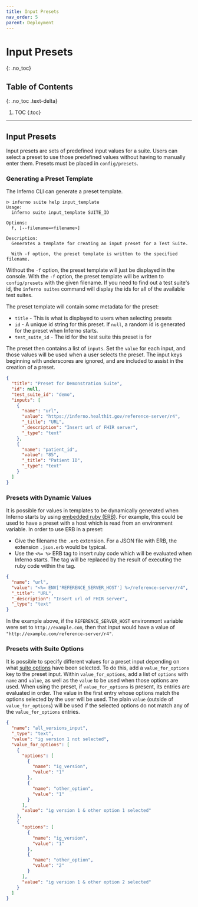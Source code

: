 ```yaml
---
title: Input Presets
nav_order: 5
parent: Deployment
---
```

# Input Presets
{: .no_toc}

## Table of Contents
{: .no_toc .text-delta}

1. TOC
{:toc}
---
## Input Presets
Input presets are sets of predefined input values for a suite. Users can select
a preset to use those predefined values without having to manually enter them.
Presets must be placed in `config/presets`.

### Generating a Preset Template
The Inferno CLI can generate a preset template.

```
ᐅ inferno suite help input_template
Usage:
  inferno suite input_template SUITE_ID

Options:
  f, [--filename=<filename>]

Description:
  Generates a template for creating an input preset for a Test Suite.

  With -f option, the preset template is written to the specified filename.
```

Without the `-f` option, the preset template will just be displayed in the
console. With the `-f` option, the preset template will be written to
`config/presets` with the given filename. If you need to find out a test suite's
id, the `inferno suites` command will display the ids for all of the available
test suites.

The preset template will contain some metadata for the preset:
* `title` - This is what is displayed to users when selecting presets
* `id` - A unique id string for this preset. If `null`, a random id is generated
  for the preset when Inferno starts.
* `test_suite_id` - The id for the test suite this preset is for

The preset then contains a list of `inputs`. Set the `value` for each input, and
those values will be used when a user selects the preset. The input keys
beginning with underscores are ignored, and are included to assist in the
creation of a preset.

```json
{
  "title": "Preset for Demonstration Suite",
  "id": null,
  "test_suite_id": "demo",
  "inputs": [
    {
      "name": "url",
      "value": "https://inferno.healthit.gov/reference-server/r4",
      "_title": "URL",
      "_description": "Insert url of FHIR server",
      "_type": "text"
    },
    {
      "name": "patient_id",
      "value": "85",
      "_title": "Patient ID",
      "_type": "text"
    }
  ]
}
```

### Presets with Dynamic Values

It is possible for values in templates to be dynamically generated when Inferno
starts by using [embedded ruby (ERB)](https://github.com/ruby/erb). For example,
this could be used to have a preset with a host which is read from an
environment variable. In order to use ERB in a preset:

* Give the filename the `.erb` extension. For a JSON file with ERB, the
  extension `.json.erb` would be typical.
* Use the `<%= %>` ERB tag to insert ruby code which will be evaluated when
  Inferno starts. The tag will be replaced by the result of executing the ruby
  code within the tag.

```json
{
  "name": "url",
  "value": "<%= ENV['REFERENCE_SERVER_HOST'] %>/reference-server/r4",
  "_title": "URL",
  "_description": "Insert url of FHIR server",
  "_type": "text"
}
```

In the example above, if the `REFERENCE_SERVER_HOST` environmont variable were
set to `http://example.com`, then that input would have a value of
`"http://example.com/reference-server/r4"`.

### Presets with Suite Options

It is possible to specify different values for a preset input depending on what
[suite
options](/inferno-core/writing-tests/test-configuration.html#suite-options-1)
have been selected. To do this, add a `value_for_options` key to the preset
input. Within `value_for_options`, add a list of `options` with `name` and
`value`, as well as the `value` to be used when those options are used. When
using the preset, if `value_for_options` is present, its entries are evaluated
in order. The value in the first entry whose options match the options selected
by the user will be used. The plain `value` (outside of `value_for_options`)
will be used if the selected options do not match any of the `value_for_options`
entries.

```json
{
  "name": "all_versions_input",
  "_type": "text",
  "value": "ig version 1 not selected",
  "value_for_options": [
    {
      "options": [
        {
          "name": "ig_version",
          "value": "1"
        },
        {
          "name": "other_option",
          "value": "1"
        }
      ],
      "value": "ig version 1 & other option 1 selected"
    },
    {
      "options": [
        {
          "name": "ig_version",
          "value": "1"
        },
        {
          "name": "other_option",
          "value": "2"
        }
      ],
      "value": "ig version 1 & other option 2 selected"
    }
  ]
}
```
